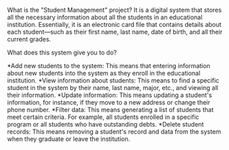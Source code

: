 What is the "Student Management" project?
It is a digital system that stores all the necessary information about all the students in an educational institution. Essentially, it is an electronic card file that contains details about each student—such as their first name, last name, date of birth, and all their current grades.

What does this system give you to do?

*Add new students to the system: This means that entering information about new students into the system as they enroll in the educational institution.
*View information about students: This means to find a specific student in the system by their name, last name, major, etc., and viewing all their information.
*Update information: This means updating a student's information, for instance, if they move to a new address or change their phone number.
*Filter data: This means generating a list of students that meet certain criteria. For example, all students enrolled in a specific program or all students who have outstanding debts.
*Delete student records: This means removing a student's record and data from the system when they graduate or leave the institution.
